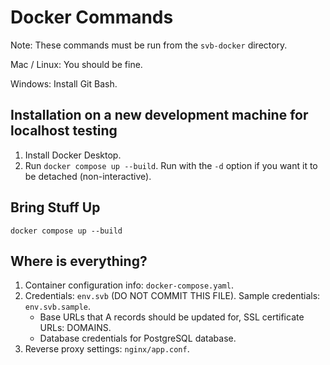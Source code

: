 # Docker Commands
Note: These commands must be run from the `svb-docker` directory.

Mac / Linux: You should be fine.

Windows: Install Git Bash.

## Installation on a new development machine for localhost testing
1. Install Docker Desktop.
2. Run `docker compose up --build`. Run with the `-d` option if you want it to be detached (non-interactive).

## Bring Stuff Up
`docker compose up --build`

## Where is everything?
1. Container configuration info: `docker-compose.yaml`.
2. Credentials: `env.svb` (DO NOT COMMIT THIS FILE). Sample credentials: `env.svb.sample`.
    * Base URLs that A records should be updated for, SSL certificate URLs: DOMAINS.
    * Database credentials for PostgreSQL database.
3. Reverse proxy settings: `nginx/app.conf`.